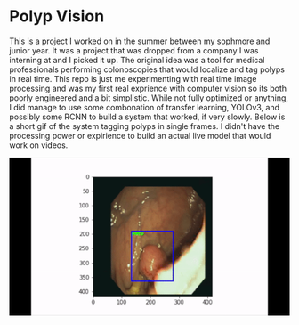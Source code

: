 #  Polyp Vision

This is a project I worked on in the summer between my sophmore and junior year. It was a project that was dropped from a company I was interning at and I picked it up. The original idea was a tool for medical professionals performing colonoscopies that would localize and tag polyps in real time. This repo is just me experimenting with real time image processing and was my first real exprience with computer vision so its both poorly engineered and a bit simplistic. While not fully optimized or anything, I did manage to use some combonation of transfer learning, YOLOv3, and possibly some RCNN to build a system that worked, if very slowly. Below is a short gif of the system tagging polyps in single frames. I didn't have the processing power or expirience to build an actual live model that would work on videos. 



![Demo](polyp_vis_demo.gif)



